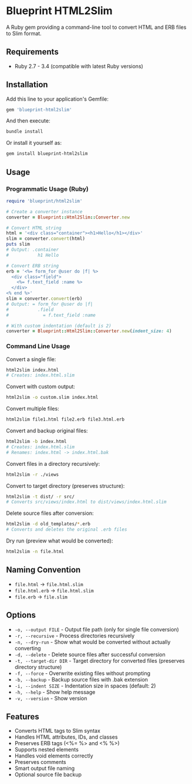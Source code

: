 # Blueprint HTML2Slim

A Ruby gem providing a command-line tool to convert HTML and ERB files to Slim format.

## Requirements

- Ruby 2.7 - 3.4 (compatible with latest Ruby versions)

## Installation

Add this line to your application's Gemfile:

```ruby
gem 'blueprint-html2slim'
```

And then execute:

```bash
bundle install
```

Or install it yourself as:

```bash
gem install blueprint-html2slim
```

## Usage

### Programmatic Usage (Ruby)

```ruby
require 'blueprint/html2slim'

# Create a converter instance
converter = Blueprint::Html2Slim::Converter.new

# Convert HTML string
html = '<div class="container"><h1>Hello</h1></div>'
slim = converter.convert(html)
puts slim
# Output: .container
#           h1 Hello

# Convert ERB string
erb = '<%= form_for @user do |f| %>
  <div class="field">
    <%= f.text_field :name %>
  </div>
<% end %>'
slim = converter.convert(erb)
# Output: = form_for @user do |f|
#           .field
#             = f.text_field :name

# With custom indentation (default is 2)
converter = Blueprint::Html2Slim::Converter.new(indent_size: 4)
```

### Command Line Usage

Convert a single file:
```bash
html2slim index.html
# Creates: index.html.slim
```

Convert with custom output:
```bash
html2slim -o custom.slim index.html
```

Convert multiple files:
```bash
html2slim file1.html file2.erb file3.html.erb
```

Convert and backup original files:
```bash
html2slim -b index.html
# Creates: index.html.slim
# Renames: index.html -> index.html.bak
```

Convert files in a directory recursively:
```bash
html2slim -r ./views
```

Convert to target directory (preserves structure):
```bash
html2slim -t dist/ -r src/
# Converts src/views/index.html to dist/views/index.html.slim
```

Delete source files after conversion:
```bash
html2slim -d old_templates/*.erb
# Converts and deletes the original .erb files
```

Dry run (preview what would be converted):
```bash
html2slim -n file.html
```

## Naming Convention

- `file.html` → `file.html.slim`
- `file.html.erb` → `file.html.slim`
- `file.erb` → `file.slim`

## Options

- `-o, --output FILE` - Output file path (only for single file conversion)
- `-r, --recursive` - Process directories recursively
- `-n, --dry-run` - Show what would be converted without actually converting
- `-d, --delete` - Delete source files after successful conversion
- `-t, --target-dir DIR` - Target directory for converted files (preserves directory structure)
- `-f, --force` - Overwrite existing files without prompting
- `-b, --backup` - Backup source files with .bak extension
- `-i, --indent SIZE` - Indentation size in spaces (default: 2)
- `-h, --help` - Show help message
- `-v, --version` - Show version

## Features

- Converts HTML tags to Slim syntax
- Handles HTML attributes, IDs, and classes
- Preserves ERB tags (<%= %> and <% %>)
- Supports nested elements
- Handles void elements correctly
- Preserves comments
- Smart output file naming
- Optional source file backup